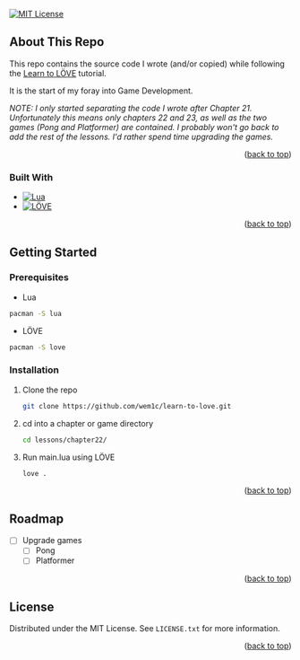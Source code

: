 <!-- Improved compatibility of back to top link: See: https://github.com/othneildrew/Best-README-Template/pull/73 -->

<a name="readme-top"></a>

<!-- PROJECT SHIELDS -->
<!--
*** I'm using markdown "reference style" links for readability.
*** Reference links are enclosed in brackets [ ] instead of parentheses ( ).
*** See the bottom of this document for the declaration of the reference variables
*** for contributors-url, forks-url, etc. This is an optional, concise syntax you may use.
*** https://www.markdownguide.org/basic-syntax/#reference-style-links
-->

[![MIT License][license-shield]][license-url]

<!-- ABOUT THE PROJECT -->

## About This Repo

This repo contains the source code I wrote (and/or copied) while following the [Learn to LÖVE](https://www.sheepolution.com/learn/book/contents) tutorial.

It is the start of my foray into Game Development.

_NOTE: I only started separating the code I wrote after Chapter 21. Unfortunately this means only chapters 22 and 23, as well as the two games (Pong and Platformer) are contained. I probably won't go back to add the rest of the lessons. I'd rather spend time upgrading the games._

<p align="right">(<a href="#readme-top">back to top</a>)</p>

### Built With

- [![Lua][Lua-shield]][Lua-url]
- [![LÖVE][LOVE-shield]][LOVE-url]

<p align="right">(<a href="#readme-top">back to top</a>)</p>

<!-- GETTING STARTED -->

## Getting Started

### Prerequisites

- Lua

```sh
pacman -S lua
```

- LÖVE

```sh
pacman -S love
```

### Installation

1. Clone the repo
   ```sh
   git clone https://github.com/wem1c/learn-to-love.git
   ```
2. cd into a chapter or game directory
   ```sh
   cd lessons/chapter22/
   ```
3. Run main.lua using LÖVE
   ```sh
   love .
   ```

<p align="right">(<a href="#readme-top">back to top</a>)</p>

<!-- ROADMAP -->

## Roadmap

- [ ] Upgrade games
  - [ ] Pong
  - [ ] Platformer

<p align="right">(<a href="#readme-top">back to top</a>)</p>

<!-- LICENSE -->

## License

Distributed under the MIT License. See `LICENSE.txt` for more information.

<p align="right">(<a href="#readme-top">back to top</a>)</p>

<!-- MARKDOWN LINKS & IMAGES -->
<!-- https://www.markdownguide.org/basic-syntax/#reference-style-links -->

[license-shield]: https://img.shields.io/github/license/othneildrew/Best-README-Template.svg?style=for-the-badge
[license-url]: https://github.com/wem1c/Learn-To-LOVE/blob/master/LICENSE.txt
[Lua-shield]: https://img.shields.io/badge/Lua-5B1B1B?style=for-the-badge&logo=lua&logoColor=white
[Lua-url]: https://www.lua.org/
[LOVE-shield]: https://img.shields.io/badge/LÖVE-5B1B1B?style=for-the-badge&logo=love&logoColor
[LOVE-url]: https://www.love.com/
